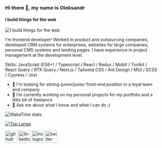 ### Hi there 👋, my name is Oleksandr
#### I build things for the web
![I build things for the web](https://i.redd.it/2mhrqnmb7s941.jpg)

I'm frontend developer! Worked in product and outsourcing companies, developed CRM systems for enterprises, websites for large companies, personal CMS systems and landing pages. I have experience in project management at the development level.

Skills: JavaScript (ES6+) / Typescript / React / Redux / MobX / Toolkit / React Query / RTK Query / Next.js / Tailwind CSS / Ant Design / MUI / SCSS / Cypress / Jest

- 🌱 I'm looking for strong-junior/junior front-end position in a loyal team and company
- 🔭 I’m currently working on my personal projects for my portfolio and a little bit of freelance
- 💬 Ask me about what I know and what I can do ;)

![WakaTime stats](https://github-readme-stats.vercel.app/api/wakatime?username=@olexanax)  

[![Top Langs](https://github-readme-stats.vercel.app/api/top-langs/?username=olexanax&theme=transparent)](https://github.com/anuraghazra/github-readme-stats)




[<img src='https://cdn.jsdelivr.net/npm/simple-icons@3.0.1/icons/github.svg' alt='github' height='40'>](https://github.com/olexanax)  [<img src='https://cdn.jsdelivr.net/npm/simple-icons@3.0.1/icons/linkedin.svg' alt='linkedin' height='40'>](https://www.linkedin.com/in/oleksandr-sylko-74149825b/)  [<img src='https://cdn.jsdelivr.net/npm/simple-icons@3.0.1/icons/instagram.svg' alt='instagram' height='40'>](https://www.instagram.com/https://www.instagram.com/olexanax/?hl=uk/)  [<img src='https://cdn.jsdelivr.net/npm/simple-icons@3.0.1/icons/twitter.svg' alt='twitter' height='40'>](https://twitter.com/olexanax) 
